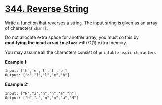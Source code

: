 # [344. Reverse String](https://leetcode.com/problems/reverse-string/)

Write a function that reverses a string. The input string is given as an array of characters `char[]`.

Do not allocate extra space for another array, you must do this by **modifying the input array** **`in-place`** with O(1) extra memory.

You may assume all the characters consist of `printable ascii characters`.

**Example 1:**

    Input: ["h","e","l","l","o"]
    Output: ["o","l","l","e","h"]

**Example 2:**

    Input: ["H","a","n","n","a","h"]
    Output: ["h","a","n","n","a","H"]
